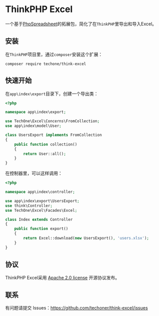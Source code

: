 ThinkPHP Excel
====

一个基于[PhpSpreadsheet](https://github.com/PHPOffice/PhpSpreadsheet)的拓展包，简化了在`ThinkPHP`里导出和导入Excel。

## 安装

在`ThinkPHP`项目里，通过`composer`安装这个扩展：

```
composer require techone/think-excel
```

## 快速开始

在`app\index\export`目录下，创建一个导出类：

```php
<?php

namespace app\index\export;

use TechOne\Excel\Concerns\FromCollection;
use app\index\model\User;

class UsersExport implements FromCollection
{
    public function collection()
    {
        return User::all();
    }
}

```

在控制器里，可以这样调用：

```php
<?php

namespace app\index\controller;

use app\index\export\UsersExport;
use think\Controller;
use TechOne\Excel\Facades\Excel;

class Index extends Controller
{
    public function export()
    {
        return Excel::download(new UsersExport(), 'users.xlsx');
    }
}
```

## 协议

ThinkPHP Excel采用 [Apache 2.0 license](LICENSE) 开源协议发布。

## 联系

有问题请提交 Issues：https://github.com/techoner/think-excel/issues